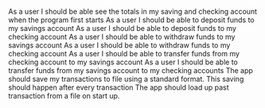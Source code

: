 As a user I should be able see the totals in my saving and checking account when the program first starts
As a user I should be able to deposit funds to my savings account
As a user I should be able to deposit funds to my checking account
As a user I should be able to withdraw funds to my savings account
As a user I should be able to withdraw funds to my checking account
As a user I should be able to transfer funds from my checking account to my savings account
As a user I should be able to transfer funds from my savings account to my checking accounts
The app should save my transactions to file using a standard format. This saving should happen after every transaction
The app should load up past transaction from a file on start up.
